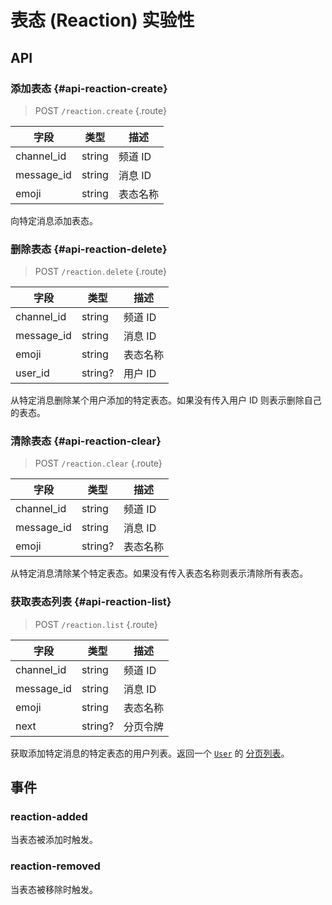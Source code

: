 # 表态 (Reaction) <badge type="warning">实验性</badge>

## API

### 添加表态 {#api-reaction-create}

> <badge>POST</badge> `/reaction.create` {.route}

| 字段 | 类型 | 描述 |
| --- | --- | --- |
| channel_id | string | 频道 ID |
| message_id | string | 消息 ID |
| emoji | string | 表态名称 |

向特定消息添加表态。

### 删除表态 {#api-reaction-delete}

> <badge>POST</badge> `/reaction.delete` {.route}

| 字段 | 类型 | 描述 |
| --- | --- | --- |
| channel_id | string | 频道 ID |
| message_id | string | 消息 ID |
| emoji | string | 表态名称 |
| user_id | string? | 用户 ID |

从特定消息删除某个用户添加的特定表态。如果没有传入用户 ID 则表示删除自己的表态。

### 清除表态 {#api-reaction-clear}

> <badge>POST</badge> `/reaction.clear` {.route}

| 字段 | 类型 | 描述 |
| --- | --- | --- |
| channel_id | string | 频道 ID |
| message_id | string | 消息 ID |
| emoji | string? | 表态名称 |

从特定消息清除某个特定表态。如果没有传入表态名称则表示清除所有表态。

### 获取表态列表 {#api-reaction-list}

> <badge>POST</badge> `/reaction.list` {.route}

| 字段 | 类型 | 描述 |
| --- | --- | --- |
| channel_id | string | 频道 ID |
| message_id | string | 消息 ID |
| emoji | string | 表态名称 |
| next | string? | 分页令牌 |

获取添加特定消息的特定表态的用户列表。返回一个 [`User`](./user.md) 的 [分页列表](../protocol/api.md#list)。

## 事件

### reaction-added

当表态被添加时触发。

### reaction-removed

当表态被移除时触发。
